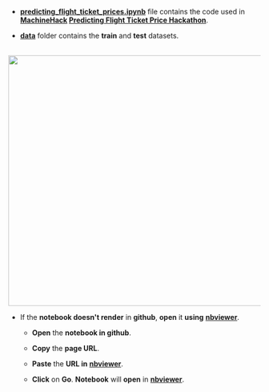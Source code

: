 - [**predicting_flight_ticket_prices.ipynb**](https://github.com/mohitr7/python-ML/blob/master/predicting-flight-ticket-prices/predicting_flight_ticket_prices.ipynb) file contains the code used in **[MachineHack](https://www.machinehack.com) [Predicting Flight Ticket Price Hackathon](https://www.machinehack.com/course/predict-the-flight-ticket-price-hackathon/)**.


- [**data**](https://github.com/mohitr7/python-ML/tree/master/predicting-flight-ticket-prices/data) folder contains the **train** and **test** datasets.
<br><br>

<img src="https://raw.githubusercontent.com/mohitr7/python-ML/master/images/ticket_prices.png" height="500px" width="1100px">
  
 <br>
 
- If the **notebook doesn't render** in **github**, **open** it **using** [**nbviewer**](https://nbviewer.jupyter.org/).
 
  - **Open** the **notebook in github**.
   
  - **Copy** the **page URL**.
   
  - **Paste** the **URL in** [**nbviewer**](https://nbviewer.jupyter.org/).
   
  - **Click** on **Go**. **Notebook** will **open** in [**nbviewer**](https://nbviewer.jupyter.org/).
